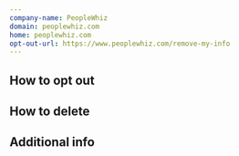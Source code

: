 ```yaml
---
company-name: PeopleWhiz
domain: peoplewhiz.com
home: peoplewhiz.com
opt-out-url: https://www.peoplewhiz.com/remove-my-info
---
```

## How to opt out




## How to delete




## Additional info

















